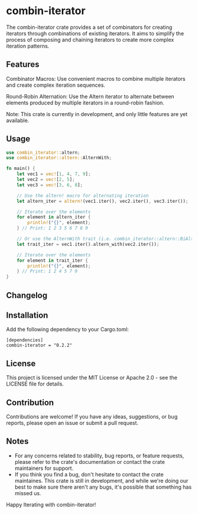 # combin-iterator
The combin-iterator crate provides a set of combinators for creating iterators through combinations of existing iterators. It aims to simplify the process of composing and chaining iterators to create more complex iteration patterns.

## Features
Combinator Macros: Use convenient macros to combine multiple iterators and create complex iteration sequences.

Round-Robin Alternation: Use the Altern iterator to alternate between elements produced by multiple iterators in a round-robin fashion.

Note: This crate is currently in development, and only little features are yet available.

## Usage
```rust
use combin_iterator::altern;
use combin_iterator::altern::AlternWith;

fn main() {
    let vec1 = vec![1, 4, 7, 9];
    let vec2 = vec![2, 5];
    let vec3 = vec![3, 6, 8];

    // Use the altern! macro for alternating iteration
    let altern_iter = altern!(vec1.iter(), vec2.iter(), vec3.iter());

    // Iterate over the elements
    for element in altern_iter {
        println!("{}", element);
    } // Print: 1 2 3 5 6 7 8 9

    // Or use the AlternWith trait (i.e. combin_iterator::altern::BiAltern)
    let trait_iter = vec1.iter().altern_with(vec2.iter());

    // Iterate over the elements
    for element in trait_iter {
        println!("{}", element);
    } // Print: 1 2 4 5 7 9
}
```

## Changelog


## Installation

Add the following dependency to your Cargo.toml:
```text
[dependencies]
combin-iterator = "0.2.2"
```

## License
This project is licensed under the MIT License or Apache 2.0 - see the LICENSE file for details.

## Contribution
Contributions are welcome! If you have any ideas, suggestions, or bug reports, please open an issue or submit a pull request.

## Notes
- For any concerns related to stability, bug reports, or feature requests, please refer to the crate's
   documentation or contact the crate maintainers for support.
- If you think you find a bug, don't hesitate to contact the crate maintaines. This crate is still in development,
   and while we're doing our best to make sure there aren't any bugs, it's possible that something has missed us.

Happy Iterating with combin-iterator!
